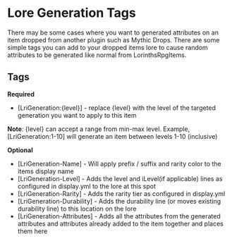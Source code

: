 # Lore Generation Tags #

There may be some cases where you want to generated attributes on an item dropped from another plugin such as Mythic Drops. There are some simple tags you can add to your dropped items lore to cause random attributes to be generated like normal from LorinthsRpgItems.

## Tags ##
**Required**

* [LriGeneration:{level}] - replace {level} with the level of the targeted generation you want to apply to this item

**Note**: {level} can accept a range from min-max level. Example, [LriGeneration:1-10] will generate an item between levels 1-10 (inclusive)

**Optional**

* [LriGeneration-Name] - Will apply prefix / suffix and rarity color to the items display name
* [LriGeneration-Level] - Adds the level and iLevel(if applicable) lines as configured in display.yml to the lore at this spot
* [LriGeneration-Rarity] - Adds the rarity tier as configured in display.yml
* [LriGeneration-Durability] - Adds the durability line (or moves existing durability line) to this location on the lore
* [LriGeneration-Attributes] - Adds all the attributes from the generated attributes and attributes already added to the item together and places them here